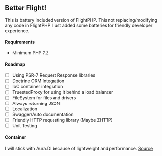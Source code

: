## Better Flight! 

This is battery included version of FlightPHP. This not replacing/modifying any code in FlightPHP
I just added some batteries for friendly developer experience.

#### Requirements

- Minimum PHP 7.2

#### Roadmap

- [ ] Using PSR-7 Request Response libraries
- [ ] Doctrine ORM Integration
- [ ] IoC container integration
- [ ] TruestedProxy for using it behind a load balancer
- [ ] FileSystem for files and drivers 
- [ ] Always returning JSON 
- [ ] Localization
- [ ] Swagger/Auto documentation 
- [ ] Friendly HTTP requesting library (Maybe ZHTTP)
- [ ] Unit Testing 

#### Container

I will stick with Aura.DI because of lightweight and performance. [Source][https://www.sitepoint.com/php-dependency-injection-container-performance-benchmarks/]


[https://www.sitepoint.com/php-dependency-injection-container-performance-benchmarks/]: https://www.sitepoint.com/php-dependency-injection-container-performance-benchmarks/
